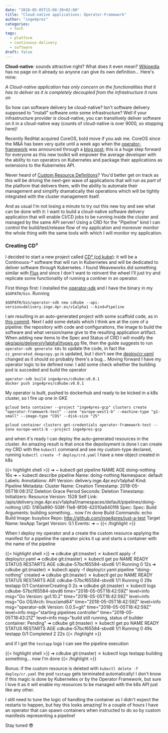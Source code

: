 ```yaml
---
date: "2018-05-05T15:08:30+02:00"
title: "Cloud-native applications: Operator-Framework"
author: "inge4pres"
categories:
  - tech
tags:
  - platform
  - continuous-delivery
  - software
draft: false
---
```


__Cloud-native__: sounds attractive right? What does it even mean? [Wikipedia](https://en.wikipedia.org/wiki/Cloud-native) has no page on it already so anyone can give its own definition... Here's mine:

_A Cloud-native application has only concern on the functionalities that it has to deliver as it is completely decoupled from the infrastructure it runs on_

So how can software delivery be cloud-native? Isn't software delivery supposed to "install" software onto some infrastructure? Well if your infrastructure provider _is_ cloud-native, you can transitively deliver software on it in a cloud-native way (counts of cloud-native is over 9000, so stopping here)!

Recently RedHat acquired CoreOS, bold move if you ask me. CoreOS since the M&A has been very quite until a week ago when the [operator-framework](https://github.com/operator-framework) was announced through a [blog post](https://coreos.com/blog/introducing-operator-framework); this is a huge step forward for everyone as this new toolkit will empower the average developer with the ability to run operators on Kubernetes and package their applications as extensions to the Kubernetes API. 

Never heard of [Custom Resource Definitions](https://kubernetes.io/docs/concepts/api-extension/custom-resources/#customresourcedefinitions)? You'd better get on track as this will be driving the next-gen wave of applications that will run _as part_ of the platform that delivers them, with the ability to automate their management and simplify dramatically thei operations which will be tightly integrated with the cluster management itself.

And as usual I'm not losing a minute to try out this new toy and see what can be done with it: I want to build a cloud-native software delivery application that will enable CI/CD jobs to be running inside the cluster and managed by the same API server! Using a CRD for the "Pipeline" kind I can control the build/test/release flow of my application and moreover monitor the whole thing with the same tools with which I will monitor my application.

### Creating CD³

I decided to start a new project called [CD³ (cd kube)](https://github.com/inge4pres/cdkube): it will be a Continouos-* software that will run in Kubernetes and will be dedicated to deliver software _through_ Kubernetes. I found Weaveworks did something similar with [Flux](https://github.com/weaveworks/flux/) and since I don't want to reinvent the wheel I'll just try and replicate some functionality of running a continer in an operator.

First things first: I installed the [operator-sdk](https://github.com/operator-framework/operator-sdk) and I have the binary in my `$GOPATH/bin`.
Running 

```
$GOPATH/bin/operator-sdk new cdkube --api-version=delivery.inge.4pr.es/v1alpha1 --kind=Pipeline
```

I am resulting in an auto-generated project with some scaffold code, as in [this commit](https://github.com/inge4pres/cdkube/commit/bd7a1cf8790cf02169057f759e40272993673181).
Next I add some details which I think are at the core of a pipeline: the repository with code and configurations, the image to build the software and what version/name give to the resulting application artifact. When adding new items to the Spec and Status of CRD I will modify the [pkg/apis/delivery/v1alpha1/types.go](https://github.com/inge4pres/cdkube/blob/master/pkg/apis/delivery/v1alpha1/types.go) file, then the guide suggests to run `operator-sdk generate k8s` to update the code, in fact the `zz_generated_deepcopy.go` is updated, but I don't see the [deploy/cr.yaml](https://github.com/inge4pres/cdkube/commit/5a17429d206475bcef85077d1f9aeb6fdda50357#diff-5cd8fbaa4e3fbb473c3e57c6fabca2f9) changed as it should so probably there's a bug... Moving forward I have my operator logic to be defined now: I add some check whether the building pod is succeded and build the operator

```
operator-sdk build inge4pres/cdkube:v0.0.1
docker push inge4pres/cdkube:v0.0.1
```

My operator is built, pushed to dockerhub and ready to be kicked in a k8s cluster, so I fire up one in GKE 

```
gcloud beta container --project "inge4pres-gcp" clusters create "operator-framework-test" --zone "europe-west1-b" --machine-type "g1-small" --image-type "COS" --disk-size "25"

gcloud container clusters get-credentials operator-framework-test --zone europe-west1-b --project inge4pres-gcp
```

and when it's ready I can deploy the auto-generated resources in the cluster. 
An amazing result is that once the depoloyment is done I can create my CRD with the `kubectl` command and see my custom-type declared, running `kubectl create -f deploy/crd.yaml` I have a new object created in k8s

{{< highlight shell >}}
➜  ~ kubectl get pipeline
NAME            AGE
doing-nothing   16s
➜  ~ kubectl describe pipeline
Name:         doing-nothing
Namespace:    default
Labels:       <none>
Annotations:  <none>
API Version:  delivery.inge.4pr.es/v1alpha1
Kind:         Pipeline
Metadata:
  Cluster Name:
  Creation Timestamp:             2018-05-05T18:08:31Z
  Deletion Grace Period Seconds:  <nil>
  Deletion Timestamp:             <nil>
  Initializers:                   <nil>
  Resource Version:               1528
  Self Link:                      /apis/delivery.inge.4pr.es/v1alpha1/namespaces/default/pipelines/doing-nothing
  UID:                            5160a990-508f-11e8-8f06-42010a8401f8
Spec:
Spec:
  Build Arguments:
    building something...
    now I'm done
  Build Commands:
    echo
  Build Image:     busybox
  Repo:            http://github.com/inge4pres/just-a-test
  Target Name:     tesApp
  Target Version:  0.1
Events:            <none>
➜  ~
{{< /highlight >}}

When I deploy my operator and a create the custom resource applying the manifest for a pipeline the operator picks it up and starts a container with the name of the pipeline

{{< highlight shell >}}
➜  cdkube git:(master) ✗ kubectl apply -f deploy/cr.yaml
➜  cdkube git:(master) ✗ kubectl get po
NAME                      READY     STATUS    RESTARTS   AGE
cdkube-57bcf65584-sbvd6   1/1       Running   0          12s
➜  cdkube git:(master) ✗ kubectl apply -f deploy/cr.yaml
pipeline "doing-nothing" created
➜  cdkube git:(master) ✗ kubectl get po
NAME                      READY     STATUS              RESTARTS   AGE
cdkube-57bcf65584-sbvd6   1/1       Running             0          29s
testapp                   0/1       ContainerCreating   0          2s
➜  cdkube git:(master) ✗ kubectl logs cdkube-57bcf65584-sbvd6
time="2018-05-05T18:42:59Z" level=info msg="Go Version: go1.10.2"
time="2018-05-05T18:42:59Z" level=info msg="Go OS/Arch: linux/amd64"
time="2018-05-05T18:42:59Z" level=info msg="operator-sdk Version: 0.0.5+git"
time="2018-05-05T18:42:59Z" level=info msg="starting pipelines controller"
time="2018-05-05T18:43:21Z" level=info msg="build still running, status of builder container: Pending"
➜  cdkube git:(master) ✗ kubectl get po
NAME                      READY     STATUS      RESTARTS   AGE
cdkube-57bcf65584-sbvd6   1/1       Running     0          49s
testapp                   0/1       Completed   2          22s
{{< /highlight >}}

and if I get the `testapp` logs I can see the pipeline execution

{{< highlight shell >}}
➜  cdkube git:(master) ✗ kubectl logs testapp
building something... now I'm done
{{< /highlight >}}

Bonus: if the custom resource is deleted with `kubectl delete -f deploy/cr.yaml` the pod `testapp` gets terminated automatically! I don't know if this magic is done by Kubernetes or by the Operator Framework, but sure I love it as it will enable my resources to be managed with the k8s API just like any other.

I still need to tune the logic of handling the container as I didn't expect the restarts to happen, but hey this looks amazing! In a couple of hours I have an operator that can spawn containers when instructed to do so by custom manifests representing a pipeline!

Stay tuned 😎
